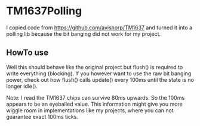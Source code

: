# TM1637Polling
I copied code from https://github.com/avishorp/TM1637 and turned it into a polling lib because the bit banging did not work for my project.

## HowTo use
Well this should behave like the original project but flush() is required to write everything (blocking).
If you however want to use the raw bit banging power, check out how flush() calls update() every 100ms until the state is no longer idle().

Note: I read the TM1637 chips can survive 80ms upwards. So the 100ms appears to be an eyeballed value. This information might give you more wiggle room in implementations like my projects, where you can not guarantee exact 100ms ticks.
